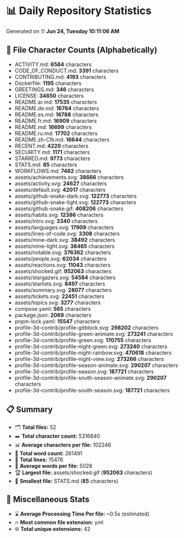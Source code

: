 # 📊 Daily Repository Statistics
Generated on ⏰ **Jun 24, Tuesday 10:11:06 AM**

## 📂 File Character Counts (Alphabetically)
- ACTIVITY.md: **6584** characters
- CODE_OF_CONDUCT.md: **3391** characters
- CONTRIBUTING.md: **4193** characters
- Dockerfile: **1195** characters
- GREETINGS.md: **346** characters
- LICENSE: **34650** characters
- README.ar.md: **17535** characters
- README.de.md: **16764** characters
- README.es.md: **16788** characters
- README.fr.md: **16909** characters
- README.md: **16699** characters
- README.ru.md: **17702** characters
- README.zh-CN.md: **16644** characters
- RECENT.md: **4220** characters
- SECURITY.md: **1171** characters
- STARRED.md: **9773** characters
- STATS.md: **85** characters
- WORKFLOWS.md: **7482** characters
- assets/achievements.svg: **38666** characters
- assets/activity.svg: **24627** characters
- assets/default.svg: **42017** characters
- assets/github-snake-dark.svg: **122773** characters
- assets/github-snake-light.svg: **122773** characters
- assets/github-snake.gif: **408206** characters
- assets/habits.svg: **12386** characters
- assets/intro.svg: **3340** characters
- assets/languages.svg: **17909** characters
- assets/lines-of-code.svg: **3308** characters
- assets/mine-dark.svg: **38492** characters
- assets/mine-light.svg: **38465** characters
- assets/notable.svg: **376362** characters
- assets/people.svg: **62034** characters
- assets/reactions.svg: **11043** characters
- assets/shocked.gif: **952063** characters
- assets/stargazers.svg: **54584** characters
- assets/starlists.svg: **8497** characters
- assets/summary.svg: **28077** characters
- assets/tickets.svg: **22451** characters
- assets/topics.svg: **3277** characters
- compose.yaml: **565** characters
- package.json: **2069** characters
- pnpm-lock.yaml: **15547** characters
- profile-3d-contrib/profile-gitblock.svg: **298202** characters
- profile-3d-contrib/profile-green-animate.svg: **273241** characters
- profile-3d-contrib/profile-green.svg: **170755** characters
- profile-3d-contrib/profile-night-green.svg: **273240** characters
- profile-3d-contrib/profile-night-rainbow.svg: **470618** characters
- profile-3d-contrib/profile-night-view.svg: **273266** characters
- profile-3d-contrib/profile-season-animate.svg: **290207** characters
- profile-3d-contrib/profile-season.svg: **187721** characters
- profile-3d-contrib/profile-south-season-animate.svg: **290207** characters
- profile-3d-contrib/profile-south-season.svg: **187721** characters

## 📋 Summary
- 🗂️ **Total files:** 52
- ✒️ **Total character count:** 5316840
- 📊 **Average characters per file:** 102246
- 📝 **Total word count:** 261491
- 🧾 **Total lines:** 15476
- 📐 **Average words per file:** 5028
- 🏆 **Largest file:** assets/shocked.gif (**952063** characters)
- 🥉 **Smallest file:** STATS.md (**85** characters)

## 🌟 Miscellaneous Stats
- ⌛ **Average Processing Time Per file:** ~0.5s (estimated)
- 🔥 **Most common file extension:** yml
- 🌐 **Total unique extensions:** 42
